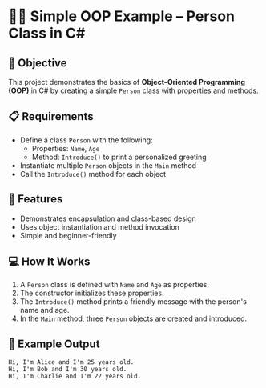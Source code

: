 # 👨‍💻 Simple OOP Example – Person Class in C#

## 📌 Objective

This project demonstrates the basics of **Object-Oriented Programming (OOP)** in C# by creating a simple `Person` class with properties and methods.

## 📋 Requirements

- Define a class `Person` with the following:
  - Properties: `Name`, `Age`
  - Method: `Introduce()` to print a personalized greeting
- Instantiate multiple `Person` objects in the `Main` method
- Call the `Introduce()` method for each object

## 🧾 Features

- Demonstrates encapsulation and class-based design
- Uses object instantiation and method invocation
- Simple and beginner-friendly

## 💻 How It Works

1. A `Person` class is defined with `Name` and `Age` as properties.
2. The constructor initializes these properties.
3. The `Introduce()` method prints a friendly message with the person's name and age.
4. In the `Main` method, three `Person` objects are created and introduced.

## 🧮 Example Output

```
Hi, I'm Alice and I'm 25 years old.
Hi, I'm Bob and I'm 30 years old.
Hi, I'm Charlie and I'm 22 years old.
```
